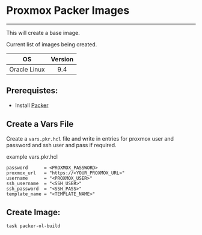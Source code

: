 # Proxmox Packer Images
___

This will create a base image.

Current list of images being created.

|      OS      | Version |
|:------------:|:-------:|
| Oracle Linux |   9.4   |


## Prerequistes:
- Install [Packer](https://developer.hashicorp.com/packer/install?ajs_aid=3da421b7-6e02-4a1e-a381-e2ee45cf2437&product_intent=packer)

## Create a Vars File
Create a `vars.pkr.hcl` file and write in entries for proxmox user and password and ssh user and pass if required.

example vars.pkr.hcl
```
password      = <PROXMOX_PASSWORD>
proxmox_url   = "https://<YOUR_PROXMOX_URL>"
username      = "<PROXMOX_USER>"
ssh_username  = "<SSH_USER>"
ssh_password  = "<SSH_PASS>"
template_name = "<TEMPLATE_NAME>"
```

## Create Image:
```shell
task packer-ol-build
```